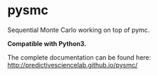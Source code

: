 pysmc
=====

Sequential Monte Carlo working on top of pymc.

**Compatible with Python3.**

The complete documentation can be found here: http://predictivesciencelab.github.io/pysmc/
